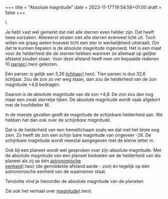 +++
title = "Absolute magnitude"
date = 2023-11-17T19:54:58+01:00
draft = false
+++

\

Je hebt vast wel gemerkt dat niet alle sterren even helder zijn. Dat
heeft twee oorzaken. Allereerst stralen niet alle sterren evenveel licht
uit. Toch willen we graag weten hoeveel licht een ster in werkelijkheid
uitstraalt. Om dat te kunnen bepalen is de absolute magnitude ingevoerd.
Het is een maat voor de helderheid die de sterren hebben wanneer ze
allemaal op gelijke afstand zouden staan. Voor deze afstand heeft men om
bepaalde redenen 10 [parsec](lichtjaa.html){.two} gekozen.

Eén parsec is gelijk aan 3,26 [lichtjaar](lichtjaar.html){.two}. Tien
parsec is dus 32,6 lichtjaar. Zou de zon zo ver weg staan, dan zou de
helderheid van de zon magnitude +4,8 bedragen.

Daarom is de absolute magnitude van de zon +4,8. De zon zou dan nog maar
een zwak sterretje lijken. De absolute magnitude wordt vaak afgekort met
de hoofdletter M.

In de meeste gevallen geeft de magnitude de schijnbare helderheid aan.
We hebben het dan ook over de *schijnbare magnitude*.

Dat is de helderheid van een hemellichaam zoals we dat met het blote oog
zien. Zo heeft de zon een schijn bare magnitude van ongeveer -26. De
schijnbare magnitude wordt meestal aangegeven met de kleine letter m.

Ook bij een planeet wordt wel gesproken over zijn absolute magnitude.
Met de absolute magnitude van een planeet bedoelen we de helderheid van
die planeet als zij op één [astronomische\
eenheid](astronom.html){.two} (de gemiddelde afstand aarde - zon) én
tegelijk op één astronomische eenheid van de waarnemer staat.

Tenslotte vind je hieronder de absolute magnitude van de planeten.

Zie ook het verhaal over [magnitude](magnitude.html){.two}.
